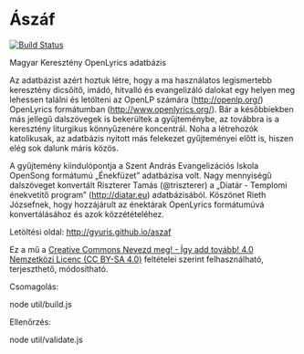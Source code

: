 Ászáf
=====

[![Build Status](https://travis-ci.org/gyuris/aszaf.svg?branch=refactor-build)](https://travis-ci.org/gyuris/aszaf)

Magyar Keresztény OpenLyrics adatbázis

Az adatbázist azért hoztuk létre, hogy a ma használatos legismertebb keresztény 
dicsőítő, imádó, hitvalló és evangelizáló dalokat egy helyen meg lehessen találni 
és letölteni az OpenLP számára (http://openlp.org/) OpenLyrics formátumban 
(http://www.openlyrics.org/). Bár a későbbiekben más jellegű dalszövegek is 
bekerültek a gyűjteménybe, az továbbra is a keresztény liturgikus könnyűzenére koncentrál.
Noha a létrehozók katolikusak, az adatbázis nyitott más felekezet gyűjteményei előtt is, 
hiszen elég sok dalunk máris közös.

A gyűjtemény kiindulópontja a Szent András Evangelizációs Iskola OpenSong 
formátumú „Énekfüzet” adatbázisa volt. Nagy mennyiségű dalszöveget konvertált Riszterer Tamás (@triszterer) 
a „Diatár - Templomi énekvetítő program” (http://diatar.eu) adatbázisából. Köszönet 
Rieth Józsefnek, hogy hozzájárult az énektárak OpenLyrics formátumúvá 
konvertálásához és azok közzétételéhez.

Letöltési oldal: http://gyuris.github.io/aszaf

Ez a mű a [Creative Commons Nevezd meg! - Így add tovább! 4.0 Nemzetközi Licenc (CC BY-SA 4.0)](http://creativecommons.org/licenses/by-sa/4.0/)
feltételei szerint felhasználható, terjeszthető, módosítható.

Csomagolás:

  node util/build.js

Ellenőrzés:

  node util/validate.js
